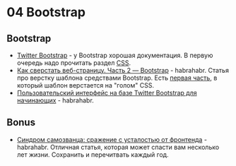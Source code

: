 # 04 Bootstrap

## Bootstrap
- [Twitter Bootstrap](http://getbootstrap.com/) - у Bootstrap хорошая документация. В первую очередь надо прочитать раздел [CSS](http://getbootstrap.com/css/).
- [Как сверстать веб-страницу. Часть 2 — Bootstrap](https://habrahabr.ru/post/211032/) - habrahabr. Статья про верстку шаблона средствами Bootstrap. Есть [первая часть](), в который шаблон верстается на "голом" CSS.
- [Пользовательский интерфейс на базе Twitter Bootstrap для начинающих](https://habrahabr.ru/post/138818/) - habrahabr.

## Bonus
* [Синдром самозванца: сражение с усталостью от фронтенда](https://habrahabr.ru/post/322674/) - habrahabr. Отличная статья, которая может спасти вам несколько лет жизни. Сохранить и перечитвать каждый год.

